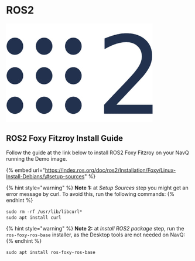 # ROS2

![](../../../.gitbook/assets/image%20%2857%29.png)

## ROS2 Foxy Fitzroy Install Guide

Follow the guide at the link below to install ROS2 Foxy Fitzroy on your NavQ running the Demo image.

{% embed url="https://index.ros.org/doc/ros2/Installation/Foxy/Linux-Install-Debians/\#setup-sources" %}

{% hint style="warning" %}
**Note 1:** at _Setup Sources_ step you might get an error message by curl. To avoid this, run the following commands:
{% endhint %}

```text
sudo rm -rf /usr/lib/libcurl*
sudo apt install curl
```

{% hint style="warning" %}
**Note 2:** at _Install ROS2 package_ step, run the `ros-foxy-ros-base` installer, as the Desktop tools are not needed on NavQ:
{% endhint %}

```text
sudo apt install ros-foxy-ros-base
```

## 

